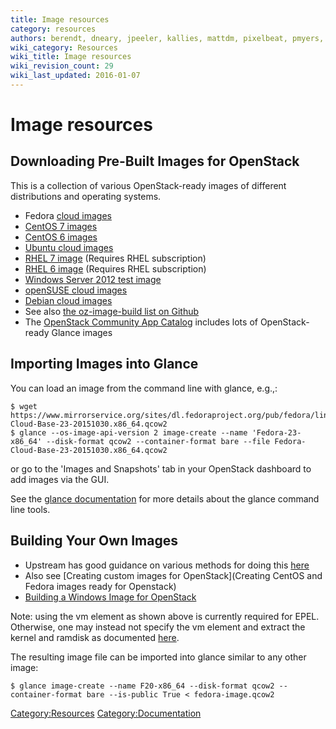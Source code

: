 ```yaml
---
title: Image resources
category: resources
authors: berendt, dneary, jpeeler, kallies, mattdm, pixelbeat, pmyers, rbowen, rdo, snecklifter
wiki_category: Resources
wiki_title: Image resources
wiki_revision_count: 29
wiki_last_updated: 2016-01-07
---
```


# Image resources

## Downloading Pre-Built Images for OpenStack

This is a collection of various OpenStack-ready images of different distributions and operating systems.

*   Fedora [cloud images](https://getfedora.org/cloud/download/)
*   [CentOS 7 images](http://cloud.centos.org/centos/7/images/)
*   [CentOS 6 images](http://cloud.centos.org/centos/6/images/)
*   [Ubuntu cloud images](//cloud-images.ubuntu.com/)
*   [RHEL 7 image](https://access.redhat.com/downloads/content/69/ver=/rhel---7/7.0/x86_64/product-downloads) (Requires RHEL subscription)
*   [RHEL 6 image](https://rhn.redhat.com/rhn/software/channel/downloads/Download.do?cid=16952) (Requires RHEL subscription)
*   [Windows Server 2012 test image](http://www.cloudbase.it/ws2012/)
*   [openSUSE cloud images](http://download.opensuse.org/repositories/Cloud:/Images:/)
*   [Debian cloud images](http://cdimage.debian.org/cdimage/openstack/)
*   See also [the oz-image-build list on Github](https://github.com/rackerjoe/oz-image-build)
*   The [OpenStack Community App Catalog](https://apps.openstack.org/#tab=glance-images) includes lots of OpenStack-ready Glance images

## Importing Images into Glance

You can load an image from the command line with glance, e.g.,:

    $ wget https://www.mirrorservice.org/sites/dl.fedoraproject.org/pub/fedora/linux/releases/23/Cloud/x86_64/Images/Fedora-Cloud-Base-23-20151030.x86_64.qcow2
    $ glance --os-image-api-version 2 image-create --name 'Fedora-23-x86_64' --disk-format qcow2 --container-format bare --file Fedora-Cloud-Base-23-20151030.x86_64.qcow2 

or go to the 'Images and Snapshots' tab in your OpenStack dashboard to add images via the GUI.

See the [glance documentation](http://docs.openstack.org/trunk/openstack-compute/admin/content/adding-images.html) for more details about the glance command line tools.

## Building Your Own Images

*   Upstream has good guidance on various methods for doing this [here](http://docs.openstack.org/image-guide/create-images-automatically.html)
*   Also see [Creating custom images for OpenStack](Creating CentOS and Fedora images ready for Openstack)
*   [Building a Windows Image for OpenStack](http://poolsidemenace.wordpress.com/2011/06/16/porting-windows-to-openstack/)

Note: using the vm element as shown above is currently required for EPEL. Otherwise, one may instead not specify the vm element and extract the kernel and ramdisk as documented [here](https://wiki.openstack.org/wiki/Baremetal#Image_Requirements).

The resulting image file can be imported into glance similar to any other image:

    $ glance image-create --name F20-x86_64 --disk-format qcow2 --container-format bare --is-public True < fedora-image.qcow2

<Category:Resources> <Category:Documentation>
